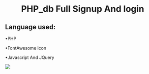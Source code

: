 <h1 style='text-align:center;'> PHP_db Full Signup And login</h1>

<h2>Language used: </h2>
<p>•PHP</p>
<p>•FontAwesome Icon</p>
<p>•Javascript And JQuery</p>
<img src='https://i.imgur.com/RwqPGKq.png'/>

